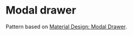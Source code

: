 # Modal drawer

Pattern based on [Material Design: Modal Drawer](https://material.io/design/components/navigation-drawer.html#modal-drawer).
